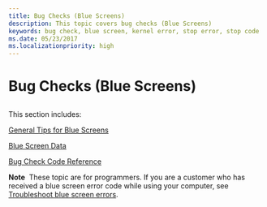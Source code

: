 ```yaml
---
title: Bug Checks (Blue Screens)
description: This topic covers bug checks (Blue Screens)
keywords: bug check, blue screen, kernel error, stop error, stop code
ms.date: 05/23/2017
ms.localizationpriority: high 
---
```


# Bug Checks (Blue Screens)


## <span id="ddk_bug_checks_blue_screens__dbg"></span><span id="DDK_BUG_CHECKS_BLUE_SCREENS__DBG"></span>


This section includes:

[General Tips for Blue Screens](general-troubleshooting-tips.md)

[Blue Screen Data](blue-screen-data.md)

[Bug Check Code Reference](bug-check-code-reference2.md)

**Note**  These topic are for programmers. If you are a customer who has received a blue screen error code while using your computer, see [Troubleshoot blue screen errors](https://support.microsoft.com//help/14238/windows-10-troubleshoot-blue-screen-errors).

 

 

 





